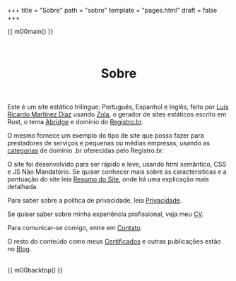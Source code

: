 +++
title = "Sobre"
path = "sobre"
template = "pages.html"
draft = false
+++

{{ m00main() }}
<div class="box">
<br>
<h1 style="text-align: center;">Sobre</h1>
<br>

Este é um site estático trilíngue: Português, Espanhol e Inglês, feito por [Luis Ricardo Martínez Díaz](https://github.com/m00sp) usando [Zola](https://www.getzola.org/), o gerador de sites estáticos escrito em Rust, o tema [Abridge](https://github.com/Jieiku/abridge) e domínio do [Registro.br](https://registro.br).

O mesmo fornece um exemplo do tipo de site que posso fazer para prestadores de serviços e pequenas ou médias empresas, usando as [categorias](https://registro.br/dominio/categorias/) de domínio .br oferecidas pelo Registro.br.

O site foi desenvolvido para ser rápido e leve, usando html semântico, CSS e JS Não Mandatório. Se quiser conhecer mais sobre as características e a pontuação do site leia [Resumo do Site](@/blog/resumo/index.md), onde há uma explicação mais detalhada.

Para saber sobre a política de privacidade, leia [Privacidade](@/pages/privacidade.md).

Se quiser saber sobre minha experiência profissional, veja meu [CV](@/pages/cv.md).

Para comunicar-se comigo, entre em [Contato](@/pages/contato.md).

O resto do conteúdo como meus [Certificados](@/blog/certificados/index.md) e outras publicações estão no [Blog](@/blog/_index.md).

<br>
</div>
{{ m00backtop() }}
